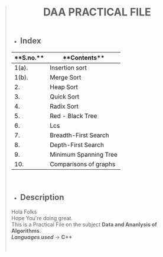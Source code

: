> # **<div align="center">DAA PRACTICAL FILE</div>**
>
>```
>```
>
> - ## Index
><table align="center">
><thead>
><tr>
>  <th>**S.no.**</th>
>  <th>**Contents**</th>
></tr>
></thead>
><tbody>
><tr>
>  <td>1(a).</td>
>  <td>Insertion sort</td>
></tr>
><tr>
> <td>1(b).</td>
>  <td>Merge Sort</td>
></tr>
><tr>
>  <td>2.</td>
>  <td>Heap Sort</td>
></tr>
><tr>
>  <td>3.</td>
>  <td>Quick Sort</td>
></tr>
><tr>
>  <td>4.</td>
>  <td>Radix Sort</td>
></tr>
><tr>
>  <td>5.</td>
>  <td>Red - Black Tree</td>
></tr>
><tr>
>  <td>6.</td>
>  <td>Lcs</td>
></tr>
><tr>
>  <td>7.</td>
>  <td>Breadth-First Search</td>
></tr>
><tr>
>  <td>8.</td>
>  <td>Depth-First Search</td>
></tr>
><tr>
>  <td>9.</td>
>  <td>Minimum Spanning Tree</td>
></tr>  
><tr>
>  <td>10.</td>
>  <td>Comparisons of graphs</td>
></tr>
></tbody>
></table>
>
><br>
>
> - ## Description
>
>Hola Folks<br>
>Hope You're doing great.<br>
>This is a Practical File on the subject **Data and Ananlysis of Algorithms**. <br>
>**_Languages used_** -> **C++**<br>
><br>
>
>```
>```
